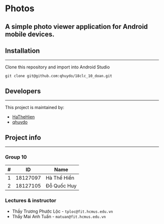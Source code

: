 # Photos
A simple photo viewer application for Android mobile devices.
---

## Installation
---

Clone this repository and import into Android Studio
```
git clone git@github.com:qhuydo/18clc_10_doan.git
```

## Developers
---

This project is maintained by:
- [HaTheHien](https://github.com/HaTheHien)
- [qhuydo](https://github.com/qhuydo)
	
## Project info
---

### Group 10
| # | ID       | Name            |
|---|----------|-----------------|
| 1 | 18127097 | Hà Thế Hiển     |
| 2 | 18127105 | Đỗ Quốc Huy     |
### Lectures & instructor
- Thầy Trương Phước Lộc - `tploc@fit.hcmus.edu.vn`
- Thầy Mai Anh Tuấn - `matuan@fit.hcmus.edu.vn`
